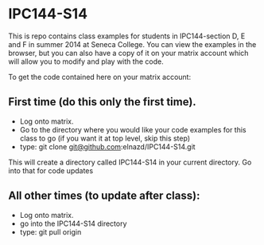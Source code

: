 IPC144-S14
==========

This is repo contains class examples for students in IPC144-section D, E and F in summer 2014 at Seneca College.  You can view the examples in the browser, but you can also have a copy of it on your matrix account which will allow you to modify and play with the code.

To get the code contained here on your matrix account:

First time (do this only the first time).  
----------------------------------------

* Log onto matrix.
* Go to the directory where you would like your code examples for this class to go (if you want it at top level, skip this step)
* type: git clone git@github.com:elnazd/IPC144-S14.git

This will create a directory called IPC144-S14 in your current directory.  Go into that for code updates

All other times (to update after class):
----------------

* Log onto matrix.
* go into the IPC144-S14 directory
* type: git pull origin

